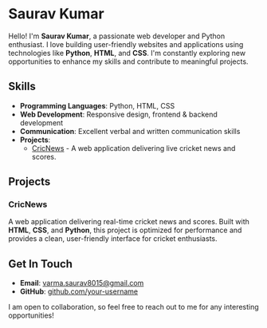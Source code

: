 # Saurav Kumar

Hello! I'm **Saurav Kumar**, a passionate web developer and Python enthusiast. I love building user-friendly websites and applications using technologies like **Python**, **HTML**, and **CSS**. I'm constantly exploring new opportunities to enhance my skills and contribute to meaningful projects.

## Skills

- **Programming Languages**: Python, HTML, CSS
- **Web Development**: Responsive design, frontend & backend development
- **Communication**: Excellent verbal and written communication skills
- **Projects**: 
  - [CricNews](https://github.com/your-repo-link) - A web application delivering live cricket news and scores.

## Projects

### CricNews
A web application delivering real-time cricket news and scores. Built with **HTML**, **CSS**, and **Python**, this project is optimized for performance and provides a clean, user-friendly interface for cricket enthusiasts.

## Get In Touch

- **Email**: varma.saurav8015@gmail.com
- **GitHub**: [github.com/your-username](https://github.com/your-username)

I am open to collaboration, so feel free to reach out to me for any interesting opportunities!
